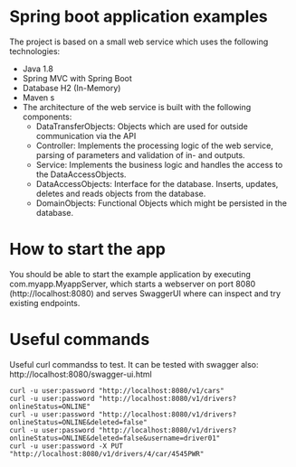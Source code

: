 # Spring boot application examples

The project is based on a small web service which uses the following technologies:

* Java 1.8
* Spring MVC with Spring Boot
* Database H2 (In-Memory)
* Maven
s
 * The architecture of the web service is built with the following components:
   * DataTransferObjects: Objects which are used for outside communication via the API
   * Controller: Implements the processing logic of the web service, parsing of parameters and validation of in- and outputs.
   * Service: Implements the business logic and handles the access to the DataAccessObjects.
   * DataAccessObjects: Interface for the database. Inserts, updates, deletes and reads objects from the database.
   * DomainObjects: Functional Objects which might be persisted in the database.

# How to start the app
You should be able to start the example application by executing com.myapp.MyappServer, which starts a webserver on port 8080 (http://localhost:8080) and serves SwaggerUI where can inspect and try existing endpoints.

# Useful commands
Useful curl commandss to test. It can be tested with swagger also: http://localhost:8080/swagger-ui.html

```
curl -u user:password "http://localhost:8080/v1/cars"
curl -u user:password "http://localhost:8080/v1/drivers?onlineStatus=ONLINE"
curl -u user:password "http://localhost:8080/v1/drivers?onlineStatus=ONLINE&deleted=false"
curl -u user:password "http://localhost:8080/v1/drivers?onlineStatus=ONLINE&deleted=false&username=driver01"
curl -u user:password -X PUT "http://localhost:8080/v1/drivers/4/car/4545PWR"
```
